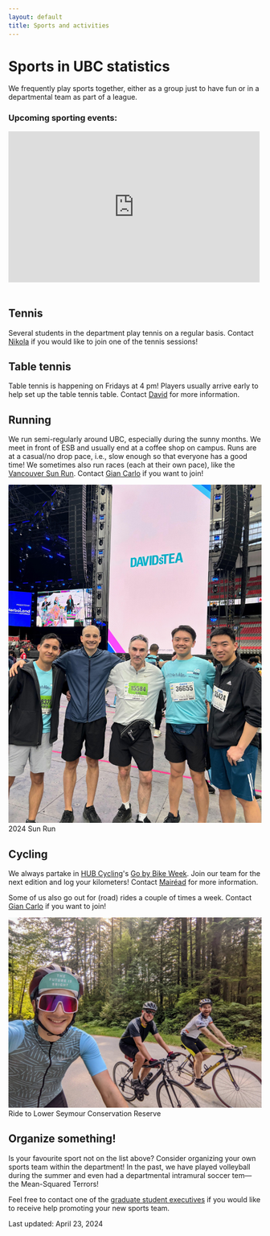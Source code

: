 ```yaml
---
layout: default
title: Sports and activities
---
```


# Sports in UBC statistics

We frequently play sports together,
either as a group just to have fun or in a departmental team as part of a league.


<div class="span9">
	<h3>Upcoming sporting events:</h3>
  <iframe src="https://calendar.google.com/calendar/embed?height=300&wkst=1&bgcolor=%23ffffff&ctz=America%2FVancouver&showTitle=0&showPrint=0&showCalendars=0&title&src=YjF1bDRsajc1YWRtYmVsYWtqOGpkczBoODRAZ3JvdXAuY2FsZW5kYXIuZ29vZ2xlLmNvbQ&color=%23E4C441" style="border-width:0" width="500" height="300" frameborder="0" scrolling="no">
  </iframe>
</div><!--/span-->
<br/>


## Tennis

Several students in the department play tennis on a regular basis.
Contact [Nikola](https://www.stat.ubc.ca/users/nikola-surjanovic) if you would like to join
one of the tennis sessions!

## Table tennis

Table tennis is happening on Fridays at 4 pm! Players usually arrive early
to help set up the table tennis table. 
Contact [David](https://www.stat.ubc.ca/users/zuheng-david-xu)
for more information.


## Running

We run semi-regularly around UBC, especially during the sunny months. 
We meet in front of ESB and usually end at a coffee shop on campus. 
Runs are at a casual/no drop pace, 
i.e., slow enough so that everyone has a good time!
We sometimes also run races (each at their own pace),
like the [Vancouver Sun Run](https://www.vancouversunrun.com/10k-sun-run/).
Contact [Gian Carlo](https://www.stat.ubc.ca/users/gian-carlo-di-luvi) 
if you want to join!

![2024 Sun Run](img/2024SunRun.jpg)
2024 Sun Run

## Cycling

We always partake in [HUB Cycling](https://bikehub.ca/)'s
[Go by Bike Week](https://bikehub.ca/bike-events/go-by-bike-week).
Join our team for the next edition and log your kilometers!
Contact [Mairéad](https://www.stat.ubc.ca/users/mairead-roche) for more information.

Some of us also go out for (road) rides a couple of times a week.
Contact [Gian Carlo](https://www.stat.ubc.ca/users/gian-carlo-di-luvi)
if you want to join!

![Ride to Lower Seymour Conservation Reserve](img/road-cycling-min.jpg)
Ride to Lower Seymour Conservation Reserve

<!--
![Old Marine Drive lookout](img/running.jpg)
-->

<!--
## Soccer

The *Mean Squared Terrors* is the department's soccer team,
competing in [UBC intramurals'](https://recreation.ubc.ca/intramurals/)
futsal tournament in term 2.

If you want to join the team, reach out to
[Jonathan](https://www.stat.ubc.ca/users/jonathan-ok-agyeman).
The matches usually take place during the weekends or weekday evenings,
and we play against other teams within UBC.

![Mean Squared Terrors](img/mst.jpg)
-->

<!--
## Volleyball

We play beach volleyball at
[Wesbrook village](http://www.discoverwesbrook.com/posts/beach-volleyball-right-in-the-village#.Yqd7cxzMIsk)
over the summer.
Join the *#volleyball* channel on Slack if you want to come!
Or ask [Chloe](https://www.stat.ubc.ca/users/xinyuan-chloe-you) for more info.
-->




## Organize something!

Is your favourite sport not on the list above?
Consider organizing your own sports team within the department!
In the past, we have played volleyball during the summer
and even had a departmental intramural soccer tem&mdash;the
Mean-Squared Terrors!

Feel free to contact one of the [graduate student executives](./about.html) if you would like to receive help promoting your new sports team.


Last updated: April 23, 2024
